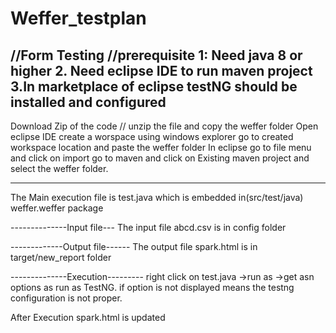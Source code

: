 # Weffer_testplan
//Form Testing
//prerequisite
1: Need java 8 or higher
2. Need eclipse IDE to run maven project
3.In marketplace of eclipse testNG should be installed and configured 
----------------------------------------------
Download Zip of the code //
unzip the file and copy the weffer folder
Open eclipse IDE
create a worspace 
using windows explorer go to created workspace location and paste the weffer folder
In eclipse go to file menu and click on import 
go to maven and click on Existing maven project and select the weffer folder.


--------------------------
The Main execution file is test.java which is embedded in(src/test/java) weffer.weffer package


--------------Input file---
The input file abcd.csv is in config folder

-------------Output file------
The output file spark.html is in target/new_report folder


--------------Execution---------
right click on test.java ->run as ->get asn options as run as TestNG.
if option is not displayed means the testng configuration is not proper.

After Execution spark.html is updated
